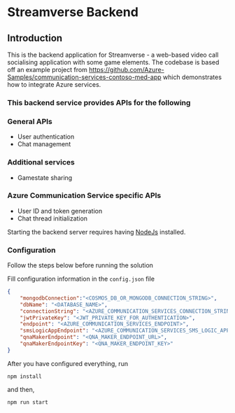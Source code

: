 # Streamverse Backend

## Introduction

This is the backend application for Streamverse - a web-based video call socialising application with some game elements. The codebase is based off an example project from https://github.com/Azure-Samples/communication-services-contoso-med-app which demonstrates how to integrate Azure services.

### This backend service provides APIs for the following
### General APIs
- User authentication
- Chat management

### Additional services
- Gamestate sharing

### Azure Communication Service specific APIs
- User ID and token generation
- Chat thread initialization

Starting the backend server requires having 
[NodeJs](https://nodejs.org/en/) installed.

### Configuration
Follow the steps below before running the solution
 
Fill configuration information in the `config.json` file

```JSON
{
    "mongodbConnection":"<COSMOS_DB_OR_MONGODB_CONNECTION_STRING>",
    "dbName": "<DATABASE_NAME>",
    "connectionString": "<AZURE_COMMUNICATION_SERVICES_CONNECTION_STRING>",
    "jwtPrivateKey": "<JWT_PRIVATE_KEY_FOR_AUTHENTICATION>",
    "endpoint": "<AZURE_COMMUNICATION_SERVICES_ENDPOINT>",
    "smsLogicAppEndpoint": "<AZURE_COMMUNICATION_SERVICES_SMS_LOGIC_APP_HTTP_TRIGGER_ENDPOINT>",
    "qnaMakerEndpoint": "<QNA_MAKER_ENDPOINT_URL>",
    "qnaMakerEndpointKey": "<QNA_MAKER_ENDPOINT_KEY>"
}

```


After you have configured everything, run

```
npm install
```

and then,

```
npm run start
```
